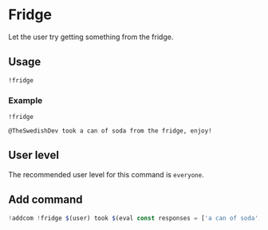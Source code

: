 # Fridge
Let the user try getting something from the fridge.

## Usage
`!fridge`

### Example
`!fridge`

```
@TheSwedishDev took a can of soda from the fridge, enjoy!
```

## User level
The recommended user level for this command is `everyone`.

## Add command
```js
!addcom !fridge $(user) took $(eval const responses = ['a can of soda', 'milk', 'leftovers', 'cheese', 'yogurt', 'cheesecake', 'chocolate mousse', 'maple syrup', 'avocados', 'a banana', 'watermelon', 'some eggs', 'a carrot', 'butter', 'lemons', 'orange juice', 'pesto', 'bacon', 'olives', 'spekling water', 'leftover pizza', 'cake', 'salad', 'strawberry jam', 'strawberries', 'blueberries', 'kiwis', 'tomatoes', 'an apple', 'cookie dough', 'broccoli', 'smoked salmon', 'mustard', 'ketchup', 'a piece of pie']; responses[Math.floor(Math.random() * responses.length)];) from the fridge, enjoy!
```